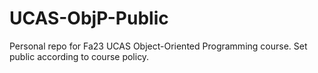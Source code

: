 # UCAS-ObjP-Public
Personal repo for Fa23 UCAS Object-Oriented Programming course. Set public according to course policy.
